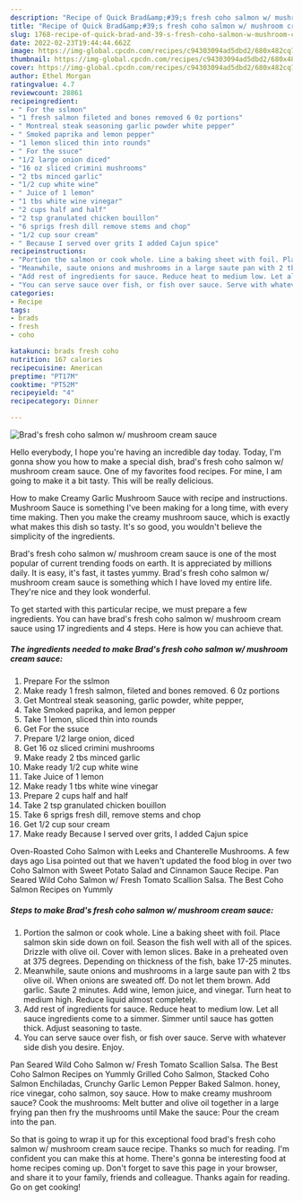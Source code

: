 ```yaml
---
description: "Recipe of Quick Brad&amp;#39;s fresh coho salmon w/ mushroom cream sauce"
title: "Recipe of Quick Brad&amp;#39;s fresh coho salmon w/ mushroom cream sauce"
slug: 1768-recipe-of-quick-brad-and-39-s-fresh-coho-salmon-w-mushroom-cream-sauce
date: 2022-02-23T19:44:44.662Z
image: https://img-global.cpcdn.com/recipes/c94303094ad5dbd2/680x482cq70/brads-fresh-coho-salmon-w-mushroom-cream-sauce-recipe-main-photo.jpg
thumbnail: https://img-global.cpcdn.com/recipes/c94303094ad5dbd2/680x482cq70/brads-fresh-coho-salmon-w-mushroom-cream-sauce-recipe-main-photo.jpg
cover: https://img-global.cpcdn.com/recipes/c94303094ad5dbd2/680x482cq70/brads-fresh-coho-salmon-w-mushroom-cream-sauce-recipe-main-photo.jpg
author: Ethel Morgan
ratingvalue: 4.7
reviewcount: 28861
recipeingredient:
- " For the sslmon"
- "1 fresh salmon fileted and bones removed 6 0z portions"
- " Montreal steak seasoning garlic powder white pepper"
- " Smoked paprika and lemon pepper"
- "1 lemon sliced thin into rounds"
- " For the ssuce"
- "1/2 large onion diced"
- "16 oz sliced crimini mushrooms"
- "2 tbs minced garlic"
- "1/2 cup white wine"
- " Juice of 1 lemon"
- "1 tbs white wine vinegar"
- "2 cups half and half"
- "2 tsp granulated chicken bouillon"
- "6 sprigs fresh dill remove stems and chop"
- "1/2 cup sour cream"
- " Because I served over grits I added Cajun spice"
recipeinstructions:
- "Portion the salmon or cook whole. Line a baking sheet with foil. Place salmon skin side down on foil. Season the fish well with all of the spices. Drizzle with olive oil. Cover with lemon slices. Bake in a preheated oven at 375 degrees. Depending on thickness of the fish, bake 17-25 minutes."
- "Meanwhile, saute onions and mushrooms in a large saute pan with 2 tbs olive oil. When onions are sweated off. Do not let them brown. Add garlic. Saute 2 minutes. Add wine, lemon juice, and vinegar. Turn heat to medium high. Reduce liquid almost completely."
- "Add rest of ingredients for sauce. Reduce heat to medium low. Let all sauce ingredients come to a simmer. Simmer until sauce has gotten thick. Adjust seasoning to taste."
- "You can serve sauce over fish, or fish over sauce. Serve with whatever side dish you desire. Enjoy."
categories:
- Recipe
tags:
- brads
- fresh
- coho

katakunci: brads fresh coho 
nutrition: 167 calories
recipecuisine: American
preptime: "PT17M"
cooktime: "PT52M"
recipeyield: "4"
recipecategory: Dinner

---
```



![Brad&#39;s fresh coho salmon w/ mushroom cream sauce](https://img-global.cpcdn.com/recipes/c94303094ad5dbd2/680x482cq70/brads-fresh-coho-salmon-w-mushroom-cream-sauce-recipe-main-photo.jpg)

Hello everybody, I hope you're having an incredible day today. Today, I'm gonna show you how to make a special dish, brad&#39;s fresh coho salmon w/ mushroom cream sauce. One of my favorites food recipes. For mine, I am going to make it a bit tasty. This will be really delicious.

How to make Creamy Garlic Mushroom Sauce with recipe and instructions. Mushroom Sauce is something I&#39;ve been making for a long time, with every time making. Then you make the creamy mushroom sauce, which is exactly what makes this dish so tasty. It&#39;s so good, you wouldn&#39;t believe the simplicity of the ingredients.

Brad&#39;s fresh coho salmon w/ mushroom cream sauce is one of the most popular of current trending foods on earth. It is appreciated by millions daily. It is easy, it's fast, it tastes yummy. Brad&#39;s fresh coho salmon w/ mushroom cream sauce is something which I have loved my entire life. They're nice and they look wonderful.


To get started with this particular recipe, we must prepare a few ingredients. You can have brad&#39;s fresh coho salmon w/ mushroom cream sauce using 17 ingredients and 4 steps. Here is how you can achieve that.

<!--inarticleads1-->

##### The ingredients needed to make Brad&#39;s fresh coho salmon w/ mushroom cream sauce:

1. Prepare  For the sslmon
1. Make ready 1 fresh salmon, fileted and bones removed. 6 0z portions
1. Get  Montreal steak seasoning, garlic powder, white pepper,
1. Take  Smoked paprika, and lemon pepper
1. Take 1 lemon, sliced thin into rounds
1. Get  For the ssuce
1. Prepare 1/2 large onion, diced
1. Get 16 oz sliced crimini mushrooms
1. Make ready 2 tbs minced garlic
1. Make ready 1/2 cup white wine
1. Take  Juice of 1 lemon
1. Make ready 1 tbs white wine vinegar
1. Prepare 2 cups half and half
1. Take 2 tsp granulated chicken bouillon
1. Take 6 sprigs fresh dill, remove stems and chop
1. Get 1/2 cup sour cream
1. Make ready  Because I served over grits, I added Cajun spice


Oven-Roasted Coho Salmon with Leeks and Chanterelle Mushrooms. A few days ago Lisa pointed out that we haven&#39;t updated the food blog in over two Coho Salmon with Sweet Potato Salad and Cinnamon Sauce Recipe. Pan Seared Wild Coho Salmon w/ Fresh Tomato Scallion Salsa. The Best Coho Salmon Recipes on Yummly 

<!--inarticleads2-->

##### Steps to make Brad&#39;s fresh coho salmon w/ mushroom cream sauce:

1. Portion the salmon or cook whole. Line a baking sheet with foil. Place salmon skin side down on foil. Season the fish well with all of the spices. Drizzle with olive oil. Cover with lemon slices. Bake in a preheated oven at 375 degrees. Depending on thickness of the fish, bake 17-25 minutes.
1. Meanwhile, saute onions and mushrooms in a large saute pan with 2 tbs olive oil. When onions are sweated off. Do not let them brown. Add garlic. Saute 2 minutes. Add wine, lemon juice, and vinegar. Turn heat to medium high. Reduce liquid almost completely.
1. Add rest of ingredients for sauce. Reduce heat to medium low. Let all sauce ingredients come to a simmer. Simmer until sauce has gotten thick. Adjust seasoning to taste.
1. You can serve sauce over fish, or fish over sauce. Serve with whatever side dish you desire. Enjoy.


Pan Seared Wild Coho Salmon w/ Fresh Tomato Scallion Salsa. The Best Coho Salmon Recipes on Yummly Grilled Coho Salmon, Stacked Coho Salmon Enchiladas, Crunchy Garlic Lemon Pepper Baked Salmon. honey, rice vinegar, coho salmon, soy sauce. How to make creamy mushroom sauce? Cook the mushrooms: Melt butter and olive oil together in a large frying pan then fry the mushrooms until Make the sauce: Pour the cream into the pan. 

So that is going to wrap it up for this exceptional food brad&#39;s fresh coho salmon w/ mushroom cream sauce recipe. Thanks so much for reading. I'm confident you can make this at home. There's gonna be interesting food at home recipes coming up. Don't forget to save this page in your browser, and share it to your family, friends and colleague. Thanks again for reading. Go on get cooking!
